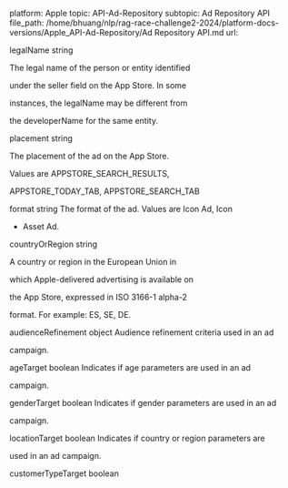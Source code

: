 platform: Apple
topic: API-Ad-Repository
subtopic: Ad Repository API
file_path: /home/bhuang/nlp/rag-race-challenge2-2024/platform-docs-versions/Apple_API-Ad-Repository/Ad Repository API.md
url: <EMPTY>

legalName string

The legal name of the person or entity identified

under the seller field on the App Store. In some

instances, the legalName may be different from

the developerName for the same entity.



placement string

The placement of the ad on the App Store.

Values are APPSTORE_SEARCH_RESULTS,

APPSTORE_TODAY_TAB, APPSTORE_SEARCH_TAB



format string The format of the ad. Values are Icon Ad, Icon

+ Asset Ad.



countryOrRegion string

A country or region in the European Union in

which Apple-delivered advertising is available on

the App Store, expressed in ISO 3166-1 alpha-2

format. For example: ES, SE, DE.



audienceRefinement object Audience refinement criteria used in an ad

campaign.



ageTarget boolean Indicates if age parameters are used in an ad

campaign.



genderTarget boolean Indicates if gender parameters are used in an ad

campaign.



locationTarget boolean Indicates if country or region parameters are

used in an ad campaign.



customerTypeTarget boolean